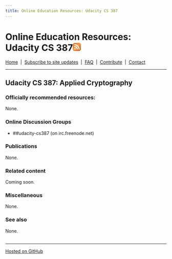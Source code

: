```yaml
---
title: Online Education Resources: Udacity CS 387
---
```


# Online Education Resources: Udacity CS 387<a href=""><img src="https://github.com/amberj/online-edu-resources/raw/gh-pages/feed-icon.png" alt="RSS Feed" /></a>
[Home](http://amberj.github.com/online-edu-resources/ "Online Educational Resources: Home") &nbsp;|&nbsp; [Subscribe to site updates](http://amberj.github.com/online-edu-resources/subscribe.html "Online Educational Resources: Subscribe to site updates") &nbsp;|&nbsp; [FAQ](http://amberj.github.com/online-edu-resources/faq.html "Online Educational Resources: FAQ") &nbsp;|&nbsp; [Contribute](http://amberj.github.com/online-edu-resources/contribute.html "Online Educational Reqources: Contribute") &nbsp;|&nbsp; [Contact](http://amberj.github.com/online-edu-resources/contact.html "Online Educational Resources: Contact")<br />

<hr />

## Udacity CS 387: Applied Cryptography
### Officially recommended resources:
None.

### Online Discussion Groups
* \#\#udacity-cs387 (on irc.freenode.net)

### Publications
None.

### Related content
Coming soon.

### Miscellaneous
None.

### See also
None.
<br /><br />
<hr />

[Hosted on GitHub](https://github.com/amberj/online-edu-resources "online-edu-resources on GitHub")

